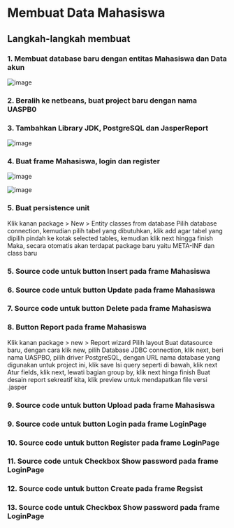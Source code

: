 # Membuat Data Mahasiswa
## Langkah-langkah membuat 
### 1. Membuat database baru dengan entitas Mahasiswa dan Data akun

![image](https://github.com/user-attachments/assets/f9384b8a-1f9e-4b1a-aa19-28d717769da7)

### 2. Beralih ke netbeans, buat project baru dengan nama UASPB0
### 3. Tambahkan Library JDK, PostgreSQL dan JasperReport

![image](https://github.com/user-attachments/assets/daf43fcf-918a-4797-8ef8-9a85f81075f8)

### 4. Buat frame Mahasiswa, login dan register

![image](https://github.com/user-attachments/assets/6f07f2bf-1f0f-4c9b-b9e2-55b8873e9914)



![image](https://github.com/user-attachments/assets/f9384b8a-1f9e-4b1a-aa19-28d717769da7)

### 5. Buat persistence unit
Klik kanan package > New > Entity classes from database
Pilih database connection, kemudian pilih tabel yang dibutuhkan, klik add agar tabel yang dipilih pindah ke kotak selected tables, kemudian klik next hingga finish
Maka, secara otomatis akan terdapat package baru yaitu META-INF dan class baru
### 5. Source code untuk button Insert pada frame Mahasiswa
### 6. Source code untuk button Update pada frame Mahasiswa
### 7. Source code untuk button Delete pada frame Mahasiswa
### 8. Button Report pada frame Mahasiswa
Klik kanan package > new > Report wizard
Pilih layout
Buat datasource baru, dengan cara klik new, pilih Database JDBC connection, klik next, beri nama UASPBO, pilih driver PostgreSQL, dengan URL nama database yang digunakan untuk project ini, klik save
Isi query seperti di bawah, klik next	
Atur fields, klik next, lewati bagian group by, klik next hinga finish
Buat desain report sekreatif kita, klik preview untuk mendapatkan file versi .jasper
### 9. Source code untuk button Upload pada frame Mahasiswa
### 9. Source code untuk button Login pada frame LoginPage
### 10. Source code untuk button Register pada frame LoginPage
### 11. Source code untuk Checkbox Show password pada frame LoginPage
### 12. Source code untuk button Create pada frame Regsist
### 13. Source code untuk Checkbox Show password pada frame LoginPage


